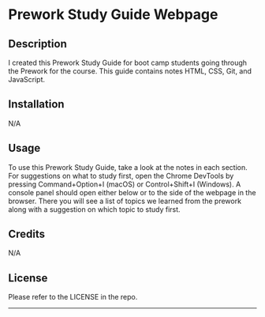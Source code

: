 # Prework Study Guide Webpage

## Description

I created this Prework Study Guide for boot camp students going through the Prework for the course. This guide contains notes HTML, CSS, Git, and JavaScript.

## Installation

N/A

## Usage

To use this Prework Study Guide, take a look at the notes in each section. For suggestions on what to study first, open the Chrome DevTools by pressing Command+Option+I (macOS) or Control+Shift+I (Windows). A console panel should open either below or to the side of the webpage in the browser. There you will see a list of topics we learned from the prework along with a suggestion on which topic to study first.

## Credits

N/A

## License

Please refer to the LICENSE in the repo.

---
